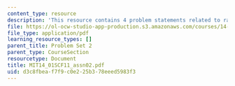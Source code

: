 ```yaml
---
content_type: resource
description: 'This resource contains 4 problem statements related to rational preferences. '
file: https://ol-ocw-studio-app-production.s3.amazonaws.com/courses/14-01sc-principles-of-microeconomics-fall-2011/d3c8fbeaf7f9c0e225b378eeed5983f3_MIT14_01SCF11_assn02.pdf
file_type: application/pdf
learning_resource_types: []
parent_title: Problem Set 2
parent_type: CourseSection
resourcetype: Document
title: MIT14_01SCF11_assn02.pdf
uid: d3c8fbea-f7f9-c0e2-25b3-78eeed5983f3
---
```

